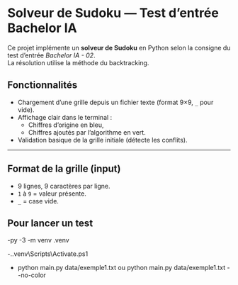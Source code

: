# Solveur de Sudoku — Test d’entrée Bachelor IA

Ce projet implémente un **solveur de Sudoku** en Python selon la consigne du test d’entrée *Bachelor IA - 02*.  
La résolution utilise la méthode du backtracking.


## Fonctionnalités

- Chargement d’une grille depuis un fichier texte (format 9×9, `_` pour vide).
- Affichage clair dans le terminal :  
  - Chiffres d’origine en bleu,
  - Chiffres ajoutés par l’algorithme en vert.
- Validation basique de la grille initiale (détecte les conflits).

---

## Format de la grille (input)

- 9 lignes, 9 caractères par ligne.
- `1` à `9` = valeur présente.
- `_` = case vide.

## Pour lancer un test

-py -3 -m venv .venv

-.\.venv\Scripts\Activate.ps1

- python main.py data/exemple1.txt ou python main.py data/exemple1.txt --no-color